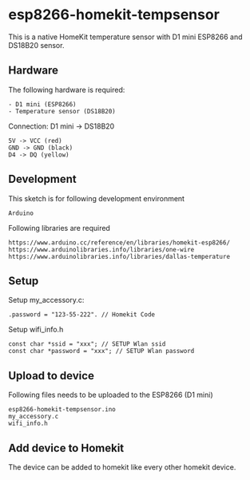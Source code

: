 # esp8266-homekit-tempsensor
This is a native HomeKit temperature sensor with D1 mini ESP8266 and DS18B20 sensor.

## Hardware
The following hardware is required:
```
- D1 mini (ESP8266)
- Temperature sensor (DS18B20)
```

Connection:
D1 mini -> DS18B20
```
5V -> VCC (red)
GND -> GND (black)
D4 -> DQ (yellow)
```

## Development
This sketch is for following development environment
```
Arduino
```

Following libraries are required
```
https://www.arduino.cc/reference/en/libraries/homekit-esp8266/
https://www.arduinolibraries.info/libraries/one-wire
https://www.arduinolibraries.info/libraries/dallas-temperature
```

## Setup
Setup my_accessory.c:
```
.password = "123-55-222". // Homekit Code
```

Setup wifi_info.h
```
const char *ssid = "xxx"; // SETUP Wlan ssid
const char *password = "xxx"; // SETUP Wlan password
```

## Upload to device
Following files needs to be uploaded to the ESP8266 (D1 mini)
```
esp8266-homekit-tempsensor.ino
my_accessory.c
wifi_info.h
```

## Add device to Homekit
The device can be added to homekit like every other homekit device.
